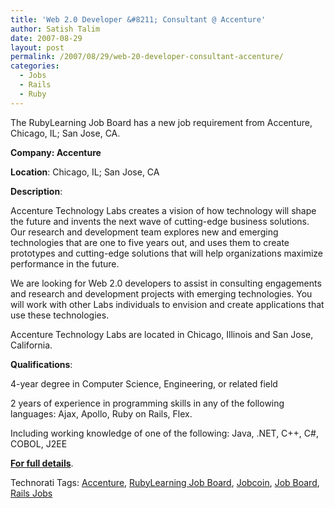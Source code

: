 ```yaml
---
title: 'Web 2.0 Developer &#8211; Consultant @ Accenture'
author: Satish Talim
date: 2007-08-29
layout: post
permalink: /2007/08/29/web-20-developer-consultant-accenture/
categories:
  - Jobs
  - Rails
  - Ruby
---
```

<div>
  <p>
    The RubyLearning Job Board has a new job requirement from Accenture, Chicago, IL; San Jose, CA.
  </p>
  
  <p>
    <strong>Company: Accenture</strong>
  </p>
  
  <p>
    <strong>Location</strong>: Chicago, IL; San Jose, CA
  </p>
  
  <p>
    <strong>Description</strong>:
  </p>
  
  <p>
    Accenture Technology Labs creates a vision of how technology will shape the future and invents the next wave of cutting-edge business solutions. Our research and development team explores new and emerging technologies that are one to five years out, and uses them to create prototypes and cutting-edge solutions that will help organizations maximize performance in the future.
  </p>
  
  <p>
    We are looking for Web 2.0 developers to assist in consulting engagements and research and development projects with emerging technologies. You will work with other Labs individuals to envision and create applications that use these technologies.
  </p>
  
  <p>
    Accenture Technology Labs are located in Chicago, Illinois and San Jose, California.
  </p>
  
  <p>
    <strong>Qualifications</strong>:
  </p>
  
  <p>
    4-year degree in Computer Science, Engineering, or related field
  </p>
  
  <p>
    2 years of experience in programming skills in any of the following languages: Ajax, Apollo, Ruby on Rails, Flex.
  </p>
  
  <p>
    Including working knowledge of one of the following: Java, .NET, C++, C#, COBOL, J2EE
  </p>
  
  <p>
    <strong><a href="http://learningruby.jobcoin.com/jobs/show/62027-web-2-developer-consultant">For full details</a></strong>.
  </p>
</div>

Technorati Tags: <a href="http://technorati.com/tag/Accenture" rel="tag">Accenture</a>, <a href="http://technorati.com/tag/RubyLearning+Job+Board" rel="tag">RubyLearning Job Board</a>, <a href="http://technorati.com/tag/Jobcoin" rel="tag">Jobcoin</a>, <a href="http://technorati.com/tag/Job+Board" rel="tag">Job Board</a>, <a href="http://technorati.com/tag/Rails+Jobs" rel="tag">Rails Jobs</a>
